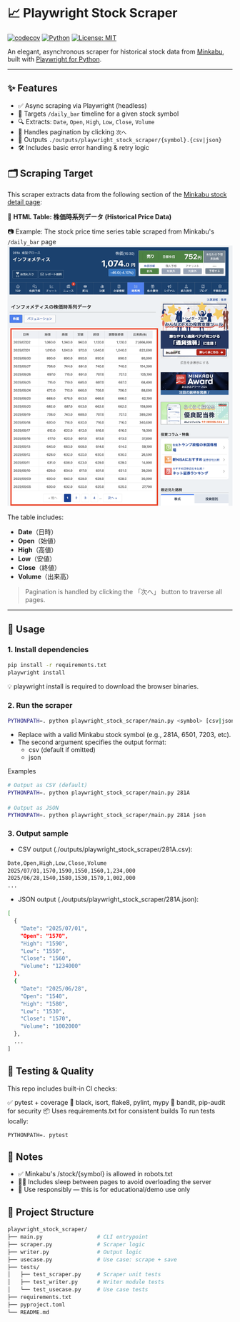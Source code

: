 # 📈 Playwright Stock Scraper

[![codecov](https://codecov.io/gh/ph-piment/scraping-sandbox/graph/badge.svg?token=ejJtwle3T4)](https://codecov.io/gh/ph-piment/scraping-sandbox)
[![Python](https://img.shields.io/badge/python-3.13%2B-blue.svg)](https://www.python.org/)
[![License: MIT](https://img.shields.io/badge/License-MIT-green.svg)](LICENSE)

An elegant, asynchronous scraper for historical stock data from [Minkabu](https://minkabu.jp/), built with [Playwright for Python](https://playwright.dev/python/).

---

## ✨ Features

- ✅ Async scraping via Playwright (headless)
- 📄 Targets `/daily_bar` timeline for a given stock symbol
- 🔍 Extracts: `Date`, `Open`, `High`, `Low`, `Close`, `Volume`
- 🔁 Handles pagination by clicking `次へ`
- 💾 Outputs `./outputs/playwright_stock_scraper/{symbol}.{csv|json}`
- 🛠 Includes basic error handling & retry logic

## 🗂 Scraping Target

This scraper extracts data from the following section of the [Minkabu stock detail page](https://minkabu.jp/stock/{symbol}/daily_bar):

📍 **HTML Table: 株価時系列データ (Historical Price Data)**

📷 Example: The stock price time series table scraped from Minkabu's `/daily_bar` page
![minkabu_price_table](./docs/minkabu_table_sample.png)

The table includes:
- **Date**（日時）
- **Open**（始値）
- **High**（高値）
- **Low**（安値）
- **Close**（終値）
- **Volume**（出来高）

> Pagination is handled by clicking the 「次へ」 button to traverse all pages.

---

## 🚀 Usage

### 1. Install dependencies

```bash
pip install -r requirements.txt
playwright install
```

💡 playwright install is required to download the browser binaries.

### 2. Run the scraper
```bash
PYTHONPATH=. python playwright_stock_scraper/main.py <symbol> [csv|json]
```
- Replace <symbol> with a valid Minkabu stock symbol (e.g., 281A, 6501, 7203, etc).
- The second argument specifies the output format:
  - csv (default if omitted)
  - json

Examples
```bash
# Output as CSV (default)
PYTHONPATH=. python playwright_stock_scraper/main.py 281A

# Output as JSON
PYTHONPATH=. python playwright_stock_scraper/main.py 281A json
```

### 3. Output sample

- CSV output (./outputs/playwright_stock_scraper/281A.csv):

```bash
Date,Open,High,Low,Close,Volume
2025/07/01,1570,1590,1550,1560,1,234,000
2025/06/28,1540,1580,1530,1570,1,002,000
...
```

- JSON output (./outputs/playwright_stock_scraper/281A.json):

```bash
[
  {
    "Date": "2025/07/01",
    "Open": "1570",
    "High": "1590",
    "Low": "1550",
    "Close": "1560",
    "Volume": "1234000"
  },
  {
    "Date": "2025/06/28",
    "Open": "1540",
    "High": "1580",
    "Low": "1530",
    "Close": "1570",
    "Volume": "1002000"
  },
  ...
]
```

## 🧪 Testing & Quality

This repo includes built-in CI checks:

✅ pytest + coverage
🎨 black, isort, flake8, pylint, mypy
🔐 bandit, pip-audit for security
📦 Uses requirements.txt for consistent builds
To run tests locally:

```
PYTHONPATH=. pytest
```

## 📄 Notes

- ✅ Minkabu's /stock/{symbol} is allowed in robots.txt
- 🧘‍♂️ Includes sleep between pages to avoid overloading the server
- 🚫 Use responsibly — this is for educational/demo use only

## 📂 Project Structure

```bash
playwright_stock_scraper/
├── main.py                 # CLI entrypoint
├── scraper.py              # Scraper logic
├── writer.py               # Output logic
├── usecase.py              # Use case: scrape + save
├── tests/
│   ├── test_scraper.py     # Scraper unit tests
│   ├── test_writer.py      # Writer module tests
│   └── test_usecase.py     # Use case tests
├── requirements.txt
├── pyproject.toml
└── README.md
```
